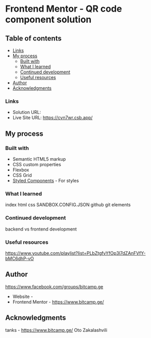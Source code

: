 # Frontend Mentor - QR code component solution


## Table of contents

  - [Links](#links)
- [My process](#my-process)
  - [Built with](#built-with)
  - [What I learned](#what-i-learned)
  - [Continued development](#continued-development)
  - [Useful resources](#useful-resources)
- [Author](#author)
- [Acknowledgments](#acknowledgments)


### Links

- Solution URL:
- Live Site URL: https://cvn7wr.csb.app/

## My process

### Built with

- Semantic HTML5 markup
- CSS custom properties
- Flexbox
- CSS Grid
- [Styled Components](https://styled-components.com/) - For styles


### What I learned

index html
css
SANDBOX.CONFIG.JSON
github
git  elements


### Continued development

backend vs frontend development


### Useful resources

https://www.youtube.com/playlist?list=PLbZtgfvYfOp3l7dZAnFVfY-bMC6dhP-vO


## Author
https://www.facebook.com/groups/bitcamp.ge
- Website - 
- Frontend Mentor - https://www.bitcamp.ge/


## Acknowledgments

tanks - https://www.bitcamp.ge/
Oto Zakalashvili


